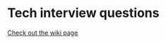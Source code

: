 # Tech interview questions

[Check out the wiki page](https://github.com/martincserep/tech-interview-questions/wiki)
